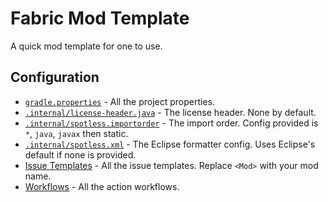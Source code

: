 # Fabric Mod Template
A quick mod template for one to use.

## Configuration
- [`gradle.properties`](./gradle.properties) - All the project properties.
- [`.internal/license-header.java`](./.internal) - The license header. None by default.
- [`.internal/spotless.importorder`](./.internal/spotless.importorder) - The import order. Config provided is `*`, `java`, `javax` then static.
- [`.internal/spotless.xml`](./.internal) - The Eclipse formatter config. Uses Eclipse's default if none is provided.
- [Issue Templates](./.github/ISSUE_TEMPLATE) - All the issue templates. Replace `<Mod>` with your mod name.
- [Workflows](./.github/workflows) - All the action workflows.